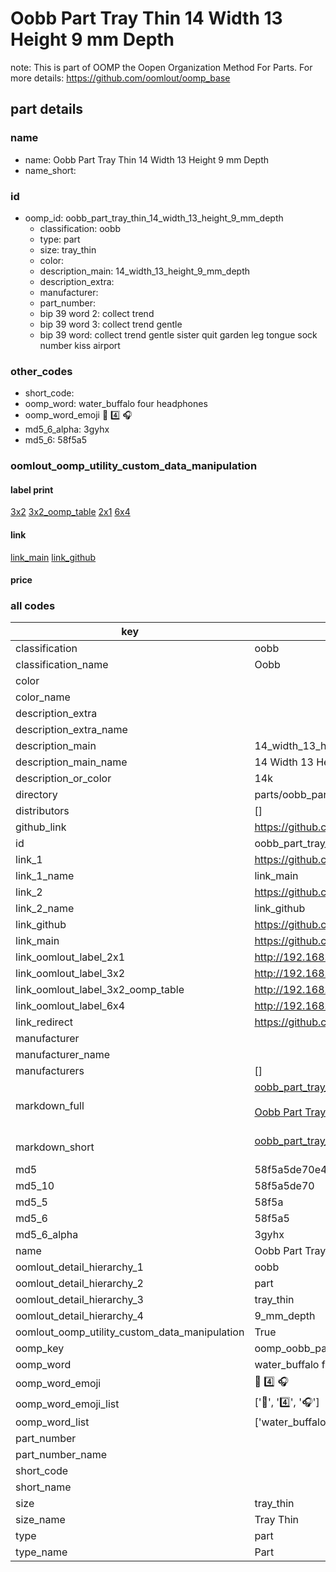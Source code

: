 # Oobb Part Tray Thin 14 Width 13 Height 9 mm Depth  

note: This is part of OOMP the Oopen Organization Method For Parts. For more details: https://github.com/oomlout/oomp_base

##  part details
  







### name
* name: Oobb Part Tray Thin 14 Width 13 Height 9 mm Depth
* name_short: 
### id
* oomp_id: oobb_part_tray_thin_14_width_13_height_9_mm_depth
  * classification: oobb
  * type: part
  * size: tray_thin
  * color: 
  * description_main: 14_width_13_height_9_mm_depth
  * description_extra: 
  * manufacturer: 
  * part_number: 
  * bip 39 word 2: collect trend
  * bip 39 word 3: collect trend gentle
  * bip 39 word: collect trend gentle sister quit garden leg tongue sock number kiss airport

### other_codes
* short_code: 
* oomp_word: water_buffalo four headphones
* oomp_word_emoji :water_buffalo: :four: :headphones:
* md5_6_alpha: 3gyhx
* md5_6: 58f5a5






### oomlout_oomp_utility_custom_data_manipulation
#### label print
[3x2](http://192.168.1.245:1112/?label=oomp%203gyhx)
[3x2_oomp_table](http://192.168.1.108:1112/?label=oomp%203gyhx)
[2x1](http://192.168.1.242:1112/?label=oomp%203gyhx)
[6x4](http://192.168.1.55:1112/?label=oomp%203gyhx)    

#### link

[link_main](https://github.com/oomlout/oomlout_oomp_version_1_messy/tree/main/parts/oobb_part_tray_thin_14_width_13_height_9_mm_depth) [link_github](https://github.com/oomlout/oomlout_oomp_version_1_messy/tree/main/parts/oobb_part_tray_thin_14_width_13_height_9_mm_depth)                             

#### price







### all codes 
| key | value |  
| --- | --- |  
| classification | oobb |  
| classification_name | Oobb |  
| color |  |  
| color_name |  |  
| description_extra |  |  
| description_extra_name |  |  
| description_main | 14_width_13_height_9_mm_depth |  
| description_main_name | 14 Width 13 Height 9 mm Depth |  
| description_or_color | 14k |  
| directory | parts/oobb_part_tray_thin_14_width_13_height_9_mm_depth |  
| distributors | [] |  
| github_link | https://github.com/oomlout/oomlout_oomp_part_src/tree/main/parts/oobb_part_tray_thin_14_width_13_height_9_mm_depth |  
| id | oobb_part_tray_thin_14_width_13_height_9_mm_depth |  
| link_1 | https://github.com/oomlout/oomlout_oomp_version_1_messy/tree/main/parts/oobb_part_tray_thin_14_width_13_height_9_mm_depth |  
| link_1_name | link_main |  
| link_2 | https://github.com/oomlout/oomlout_oomp_version_1_messy/tree/main/parts/oobb_part_tray_thin_14_width_13_height_9_mm_depth |  
| link_2_name | link_github |  
| link_github | https://github.com/oomlout/oomlout_oomp_version_1_messy/tree/main/parts/oobb_part_tray_thin_14_width_13_height_9_mm_depth |  
| link_main | https://github.com/oomlout/oomlout_oomp_version_1_messy/tree/main/parts/oobb_part_tray_thin_14_width_13_height_9_mm_depth |  
| link_oomlout_label_2x1 | http://192.168.1.242:1112/?label=oomp%203gyhx |  
| link_oomlout_label_3x2 | http://192.168.1.245:1112/?label=oomp%203gyhx |  
| link_oomlout_label_3x2_oomp_table | http://192.168.1.108:1112/?label=oomp%203gyhx |  
| link_oomlout_label_6x4 | http://192.168.1.55:1112/?label=oomp%203gyhx |  
| link_redirect | https://github.com/oomlout/oomlout_oomp_version_1_messy/tree/main/parts/oobb_part_tray_thin_14_width_13_height_9_mm_depth |  
| manufacturer |  |  
| manufacturer_name |  |  
| manufacturers | [] |  
| markdown_full | [oobb_part_tray_thin_14_width_13_height_9_mm_depth](none)<br>[](none)<br>[Oobb Part Tray Thin 14 Width 13 Height 9 Mm Depth](none)<br><br> |  
| markdown_short | [oobb_part_tray_thin_14_width_13_height_9_mm_depth](none)<br><br> |  
| md5 | 58f5a5de70e46fe97ed7ec98c27a016c |  
| md5_10 | 58f5a5de70 |  
| md5_5 | 58f5a |  
| md5_6 | 58f5a5 |  
| md5_6_alpha | 3gyhx |  
| name | Oobb Part Tray Thin 14 Width 13 Height 9 mm Depth |  
| oomlout_detail_hierarchy_1 | oobb |  
| oomlout_detail_hierarchy_2 | part |  
| oomlout_detail_hierarchy_3 | tray_thin |  
| oomlout_detail_hierarchy_4 | 9_mm_depth |  
| oomlout_oomp_utility_custom_data_manipulation | True |  
| oomp_key | oomp_oobb_part_tray_thin_14_width_13_height_9_mm_depth |  
| oomp_word | water_buffalo four headphones |  
| oomp_word_emoji | :water_buffalo: :four: :headphones: |  
| oomp_word_emoji_list | [':water_buffalo:', ':four:', ':headphones:'] |  
| oomp_word_list | ['water_buffalo', 'four', 'headphones'] |  
| part_number |  |  
| part_number_name |  |  
| short_code |  |  
| short_name |  |  
| size | tray_thin |  
| size_name | Tray Thin |  
| type | part |  
| type_name | Part |  
